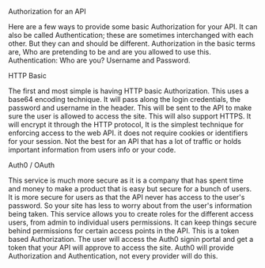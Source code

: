 Authorization for an API

Here are a few ways to provide some basic Authorization for your API. 
It can also be called Authentication; these are sometimes interchanged with each other. But they can and should  be different.
Authorization in the basic terms are, Who are pretending to be and are you allowed to use this. 
Authentication: Who are you? Username and Password. 

HTTP Basic

The first and most simple is having HTTP basic Authorization. 
This uses a base64 encoding technique. It will pass along the login credentials, the password and username in the header. 
This will be sent to the API to make sure the user is allowed to access the site. 
This will also support HTTPS. It will encrypt it through the HTTP protocol, 
It is the simplest technique for enforcing access to the web API. it does not require cookies or identifiers for your session. 
Not the best for an API that has a lot of traffic or holds important information from users info or your code. 


Auth0 / OAuth

This service is much more secure as it is a company that has spent time and money to make a product that is easy but secure for a bunch of users. 
It is more secure for users as that the API never has access to the user's password. 
So your site has less to worry about from the user's information being taken. 
This service allows you to create roles for the different access users, from admin to individual users permissions. 
It can keep things secure behind permissions for certain access points in the API.
This is a token based Authorization. The user will access the Auth0 signin portal and get a token that your API will approve to access the site. 
Auth0 will provide Authorization and Authentication, not every provider will do this. 


